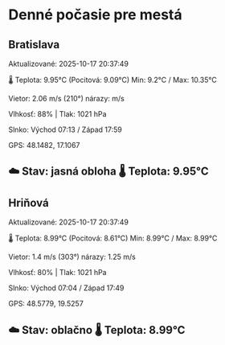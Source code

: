 ﻿# Denné počasie pre mestá

## Bratislava
Aktualizované: 2025-10-17 20:37:49

🌡️ Teplota: 9.95°C 
(Pocitová: 9.09°C)
Min: 9.2°C / Max: 10.35°C

Vietor: 2.06 m/s    (210°) 
nárazy:  m/s

Vlhkosť: 88% | Tlak: 1021 hPa

Slnko: Východ 07:13 / Západ 17:59

GPS: 48.1482, 17.1067

☁️ Stav: jasná obloha        🌡️ Teplota: 9.95°C
---

## Hriňová
Aktualizované: 2025-10-17 20:37:49

🌡️ Teplota: 8.99°C 
(Pocitová: 8.61°C)
Min: 8.99°C / Max: 8.99°C

Vietor: 1.4 m/s (303°)
nárazy: 1.25 m/s

Vlhkosť: 80% | Tlak: 1021 hPa

Slnko: Východ 07:04 / Západ 17:49

GPS: 48.5779, 19.5257

☁️ Stav: oblačno        🌡️ Teplota: 8.99°C
---
